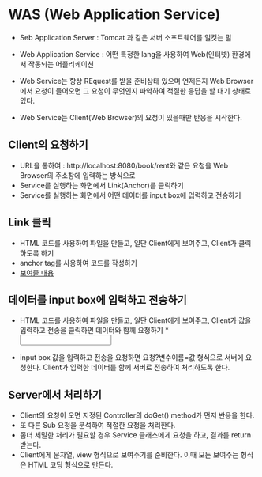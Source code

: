 # WAS (Web Application Service)
* Seb Application Server : Tomcat 과 같은 서버
	소프트웨어를 일컷는 말
* Web Application Service : 어떤 특정한 lang을 사용하여 Web(인터넷) 환경에서 작동되는 어플리케이션 

* Web Service는 항상 REquest를 받을 준비상태 있으며 언제든지 Web Browser에서 요청이 들어오면 그 요청이 무엇인지 파악하여 적절한 응답을 할 대기 상태로 있다.
* Web Service는 Client(Web Browser)의 요청이 있을때만 반응을 시작한다.

## Client의 요청하기
* URL을 통하여 : http://localhost:8080/book/rent와 같은 요청을 Web Browser의 주소창에 입력하는 방식으로 
* Service를 실행하는 화면에서 Link(Anchor)를 클릭하기
* Service를 실행하는 화면에서 어떤 데이터를 input box에 입력하고 전송하기

## Link 클릭
* HTML 코드를 사용하여 파일을 만들고, 일단 Client에게 보여주고, Client가 클릭하도록 하기
* anchor tag를 사용하여 코드를 작성하기
* <a href="요청">보여줄 내용</a>

## 데이터를 input box에 입력하고 전송하기
* HTML 코드를 사용하여 파일을 만들고, 일단 Client에게 보여주고, Client가 값을 입력하고 전송을 클릭하면 데이터와 함께 요청하기
*<form action="요청"><input name="변수이름" /></form>
* input box 값을 입력하고 전송을 요청하면
		요청?변수이름=값 형식으로 서버에 요청한다. Client가 입력한 데이터를 함께 서버로 전송하여 처리하도록 한다.

## Server에서 처리하기
* Client의 요청이 오면 지정된 Controller의 doGet() method가 먼저 반응을 한다.
* 또 다른 Sub 요청을 분석하여 적절한 요청을 처리한다.
* 좀더 세밀한 처리가 필요할 경우 Service 클래스에게 요청을 하고, 결과를 return 받는다.
* Client에게 문자열, view 형식으로 보여주기를 준비한다.
이때 모든 보여주는 형식은 HTML 코딩 형식으로 만든다.